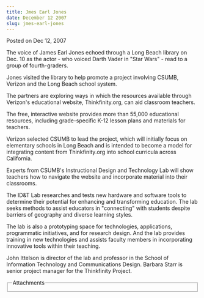 ```yaml
---
title: Jmes Earl Jones
date: December 12 2007
slug: jmes-earl-jones
---
```


 
<span class="date">Posted on Dec 12, 2007 </span>
<p>
  The voice of James Earl Jones echoed through a Long Beach library on Dec. 10
  as the actor - who voiced Darth Vader in &quot;Star Wars&quot; - read to a
  group of fourth-graders.
</p>
<p>
  Jones visited the library to help promote a project involving CSUMB, Verizon
  and the Long Beach school system.
</p>
<p>
  The partners are exploring ways in which the resources available through
  Verizon&apos;s educational website, Thinkfinity.org, can aid classroom
  teachers.
</p>
<p>
  The free, interactive website provides more than 55,000 educational resources,
  including grade-specific K-12 lesson plans and materials for teachers.
</p>
<p>
  Verizon selected CSUMB to lead the project, which will initially focus on
  elementary schools in Long Beach and is intended to become a model for
  integrating content from Thinkfinity.org into school curricula across
  California.
</p>
<p>
  Experts from CSUMB&apos;s Instructional Design and Technology Lab will show
  teachers how to navigate the website and incorporate material into their
  classrooms.
</p>
<p>
  The ID&amp;T Lab researches and tests new hardware and software tools to
  determine their potential for enhancing and transforming education. The lab
  seeks methods to assist educators in &quot;connecting&quot; with students
  despite barriers of geography and diverse learning styles.
</p>
<p>
  The lab is also a prototyping space for technologies, applications,
  programmatic initiatives, and for research design. And the lab provides
  training in new technologies and assists faculty members in incorporating
  innovative tools within their teaching.
</p>
<p>
  John Ittelson is director of the lab and professor in the School of
  Information Technology and Communications Design. Barbara Starr is senior
  project manager for the Thinkfinity Project.
</p>
<fieldset class="fieldgroup group-attachments">
  <legend>Attachments</legend>
  <div class="field field-type-emvideo field-field-attach-video">
    <div class="field-items">
      <div class="field-item odd">
        <div class="emvideo emvideo-video emvideo-" />
      </div>
    </div>
  </div>
</fieldset>
 
